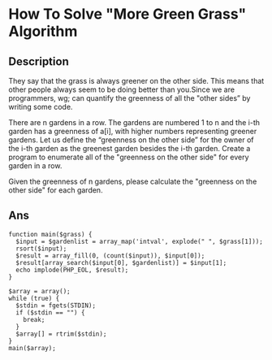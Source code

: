 # How To Solve "More Green Grass" Algorithm

## Description
They say that the grass is always greener on the other side. This means that other people always seem to be doing better than you.Since we are programmers, wg; can quantify the greenness of all the "other sides” by writing some code.

There are n gardens in a row. The gardens
are numbered 1 to n and the i-th garden
has a greenness of a[i], with higher numbers representing greener gardens. Let us define the “greenness on the other side” for the owner of the i-th garden as the greenest garden besides the i-th garden. Create a program to enumerate all of the "greenness on the other side" for every garden in a row.

Given the greenness of n gardens, please calculate the "greenness on the other side" for each garden.

## Ans
```
function main($grass) {
  $input = $gardenlist = array_map('intval', explode(" ", $grass[1]));
  rsort($input);
  $result = array_fill(0, (count($input)), $input[0]);
  $result[array_search($input[0], $gardenlist)] = $input[1];
  echo implode(PHP_EOL, $result);
}

$array = array();
while (true) {
  $stdin = fgets(STDIN);
  if ($stdin == "") {
    break;
  }
  $array[] = rtrim($stdin);
}
main($array);
```